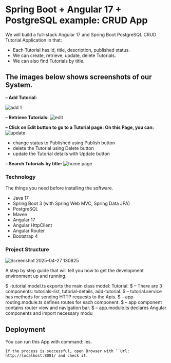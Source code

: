 # Spring Boot + Angular 17 + PostgreSQL example: CRUD App

We will build a full-stack Angular 17 and Spring Boot PostgreSQL CRUD Tutorial Application in that:
* Each Tutorial has id, title, description, published status.
* We can create, retrieve, update, delete Tutorials.
* We can also find Tutorials by title.

## The images below shows screenshots of our System.

**– Add Tutorial:**

![add 1](https://github.com/user-attachments/assets/76c876e1-55db-48f9-9e90-8bec89caa67e)

**– Retrieve Tutorials:**
![edit](https://github.com/user-attachments/assets/45cc58e4-fbc2-4c58-9455-63a10842e9f8)


**– Click on Edit button to go to a Tutorial page:**
**On this Page, you can:**
![update](https://github.com/user-attachments/assets/1c22174d-a402-47e3-8001-48881ce33cab)

* change status to Published using Publish button
* delete the Tutorial using Delete button
* update the Tutorial details with Update button

**– Search Tutorials by title:**
![home page ](https://github.com/user-attachments/assets/cc2608dc-b0a3-4a01-9077-278d329dd72c)




### Technology

The things you need before installing the software.

* Java 17 
* Spring Boot 3 (with Spring Web MVC, Spring Data JPA)
* PostgreSQL
* Maven
* Angular 17
* Angular HttpClient
* Angular Router
* Bootstrap 4

### Project Structure

![Screenshot 2025-04-27 130825](https://github.com/user-attachments/assets/f2535010-a9b8-4aa2-85cc-0e277fc1b22b)

A step by step guide that will tell you how to get the development environment up and running.


$ -tutorial.model.ts exports the main class model: Tutorial.
$ – There are 3 components: tutorials-list, tutorial-details, add-tutorial.
$ – tutorial.service has methods for sending HTTP requests to the Apis.
$ – app-routing.module.ts defines routes for each component.
$ – app component contains router view and navigation bar.
$ – app.module.ts declares Angular components and import necessary modu



## Deployment
You can run this App with command: les.
```ng serve --port 8081.
If the process is successful, open Browser with ``Url: http://localhost:8081/ and check it.


